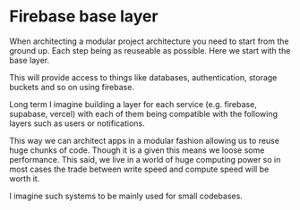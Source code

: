 # Firebase base layer

When architecting a modular project architecture you need to start from the ground up. Each step
being as reuseable as possible. Here we start with the base layer.

This will provide access to things like databases, authentication, storage buckets and so on using
firebase.

Long term I imagine building a layer for each service (e.g. firebase, supabase, vercel) with each of
them being compatible with the following layers such as users or notifications.

This way we can architect apps in a modular fashion allowing us to reuse huge chunks of code. Though
it is a given this means we loose some performance. This said, we live in a world of huge computing
power so in most cases the trade between write speed and compute speed will be worth it.

I imagine such systems to be mainly used for small codebases.
